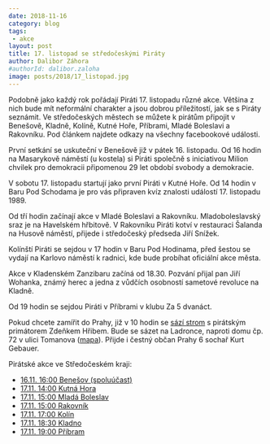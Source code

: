 ```yaml
---
date: 2018-11-16
category: blog
tags:
 - akce
layout: post
title: 17. listopad se středočeskými Piráty
author: Dalibor Záhora
#authorId: dalibor.zaloha
image: posts/2018/17_listopad.jpg
---
```


Podobně jako každý rok pořádají Piráti 17. listopadu různé akce. Většina z nich bude mít neformální charakter a jsou dobrou příležitostí, jak se s Piráty seznámit. Ve středočeských městech se můžete k pirátům připojit v Benešově, Kladně, Kolíně, Kutné Hoře, Příbrami, Mladé Boleslavi a Rakovníku. Pod článkem najdete odkazy na všechny facebookové události.

První setkání se uskuteční v Benešově již v pátek 16. listopadu. Od 16 hodin na Masarykově náměstí (u kostela) si Piráti společně s iniciativou Milion chvilek pro demokracii připomenou 29 let období svobody a demokracie.

V sobotu 17. listopadu startují jako první Piráti v Kutné Hoře. Od 14 hodin v Baru Pod Schodama je pro vás připraven kvíz znalosti událostí 17. listopadu 1989.

Od tří hodin začínají akce v Mladé Boleslavi a Rakovníku. Mladoboleslavský sraz je na Havelském hřbitově. V Rakovníku Piráti kotví v restauraci Šalanda na Husově náměstí, přijede i středočeský předseda Jiří Snížek.

Kolínští Piráti se sejdou v 17 hodin v Baru Pod Hodinama, před šestou se vydají na Karlovo náměstí k radnici, kde bude probíhat oficiální akce města.

Akce v Kladenském Zanzibaru začíná od 18.30. Pozvání přijal pan Jiří Wohanka, známý herec a jedna z vůdčích osobností sametové revoluce na Kladně.

Od 19 hodin se sejdou Piráti v Příbrami v klubu Za 5 dvanáct.

Pokud chcete zamířit do Prahy, již v 10 hodin se [sází strom](https://www.facebook.com/events/251468648859484) s pirátským primátorem Zdeňkem Hřibem. Bude se sázet na Ladronce, naproti domu čp. 72 v ulici Tomanova ([mapa](https://goo.gl/maps/erYidbSKm8u)). Přijde i čestný občan Prahy 6 sochař Kurt Gebauer.

Pirátské akce ve Středočeském kraji:

* [16.11. 16:00 Benešov (spoluúčast)](https://www.facebook.com/events/183761699196343/)
* [17.11. 14:00 Kutná Hora](https://www.facebook.com/events/292718661345424/)
* [17.11. 15:00 Mladá Boleslav](https://www.facebook.com/events/1288024198005423/)
* [17.11. 15:00 Rakovník](https://www.facebook.com/events/182311799378944/)
* [17.11. 17:00 Kolín](https://www.facebook.com/events/2174389089493734/)
* [17.11. 18:30 Kladno](https://www.facebook.com/events/640950016299561/)
* [17.11. 19:00 Příbram](https://www.facebook.com/events/187479672191716/)

